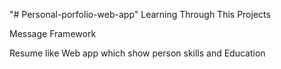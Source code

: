 "# Personal-porfolio-web-app" 
Learning Through This Projects

Message Framework


Resume like Web app which show person skills and Education
